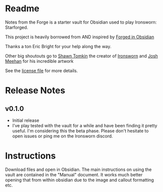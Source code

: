 # Readme
Notes from the Forge is a starter vault for Obsidian used to play Ironsworn: Starforged.

This project is heavily borrowed from AND inspired by [Forged in Obsidian](https://github.com/ericbright2002/Forged_in_Obsidian)

Thanks a ton Eric Bright for your help along the way.

Other big shoutouts go to [Shawn Tomkin](https://linktr.ee/shawntomkin) the creator of [Ironsworn](https://www.ironswornrpg.com/) and [Josh Meehan](https://joshmeehanart.com/) for his incredible artwork 

See the [license file](https://github.com/sizzleweet/NotesfromtheForge/blob/main/LICENSE.md) for more details.

# Release Notes

## v0.1.0
- Initial release
- I've play tested with the vault for a while and have been finding it pretty useful.  I'm considering this the beta phase.  Please don't hesitate to open issues or ping me on the Ironsworn discord.


# Instructions

Download files and open in Obsidian.  The main instructions on using the vault are contained in the "Manual" document.  It works much better opening that from within obsidian due to the image and callout formatting etc.
